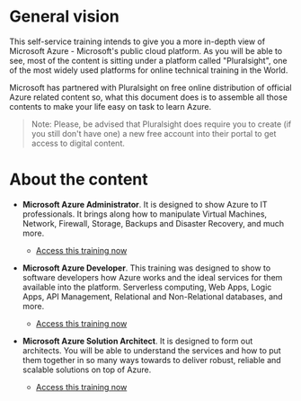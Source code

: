# General vision

This self-service training intends to give you a more in-depth view of Microsoft Azure - Microsoft's public cloud platform. As you will be able to see, most of the content is sitting under a platform called "Pluralsight", one of the most widely used platforms for online technical training in the World.

Microsoft has partnered with Pluralsight on free online distribution of official Azure related content so, what this document does is to assemble all those contents to make your life easy on task to learn Azure.

> Note: Please, be advised that Pluralsight does require you to create (if you still don't have one) a new free account into their portal to get access to digital content.

# About the content

* **Microsoft Azure Administrator**. It is designed to show Azure to IT professionals. It brings along how to manipulate Virtual Machines, Network, Firewall, Storage, Backups and Disaster Recovery, and much more.

    * [Access this training now](https://github.com/AzureForEducation/trainings/blob/master/azurefundamentals/2_azure_fundamentals/azure_administrator/module2_training_azure_administrator.md)

* **Microsoft Azure Developer**. This training was designed to show to software developers how Azure works and the ideal services for them available into the platform. Serverless computing, Web Apps, Logic Apps, API Management, Relational and Non-Relational databases, and more.

    * [Access this training now](#)

* **Microsoft Azure Solution Architect**. It is designed to form out architects. You will be able to understand the services and how to put them together in so many ways towards to deliver robust, reliable and scalable solutions on top of Azure.

    * [Access this training now](#)
